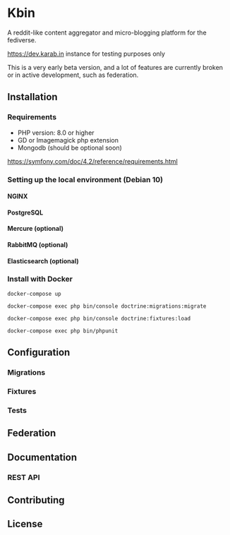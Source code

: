 # Kbin

A reddit-like content aggregator and micro-blogging platform for the fediverse.

https://dev.karab.in instance for testing purposes only

This is a very early beta version, and a lot of features are currently broken or in active development, such as federation.

## Installation
### Requirements

* PHP version: 8.0 or higher
* GD or Imagemagick php extension
* Mongodb (should be optional soon)

https://symfony.com/doc/4.2/reference/requirements.html

### Setting up the local environment (Debian 10)
#### NGINX
#### PostgreSQL
#### Mercure (optional)
#### RabbitMQ (optional)
#### Elasticsearch (optional)
### Install with Docker

`docker-compose up`

`docker-compose exec php bin/console doctrine:migrations:migrate`

`docker-compose exec php bin/console doctrine:fixtures:load`

`docker-compose exec php bin/phpunit`

## Configuration
### Migrations
### Fixtures
### Tests

## Federation

## Documentation
### REST API

## Contributing

## License
